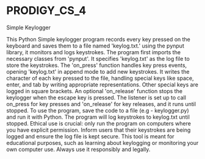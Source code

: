 # PRODIGY_CS_4
Simple Keylogger

This Python Simple keylogger program records every key pressed on the keyboard and saves them to a file named 'keylog.txt.' using the pynput library, it monitors and logs keystrokes. The program first imports the necessary classes from 'pynput'. It specifies 'keylog.txt' as the log file to store the keystrokes. The 'on_press' function handles key press events, opening 'keylog.txt' in append mode to add new keystrokes. It writes the character of each key pressed to the file, handling special keys like space, enter, and tab by writing appropriate representations. Other special keys are logged in square brackets. An optional 'on_release' function stops the keylogger when the escape key is pressed. The listener is set up to call on_press for key presses and 'on_release' for key releases, and it runs until stopped. To use the program, save the code to a file (e.g - keylogger.py) and run it with Python. The program will log keystrokes to keylog.txt until stopped. Ethical use is crucial: only run the program on computers where you have explicit permission. Inform users that their keystrokes are being logged and ensure the log file is kept secure. This tool is meant for educational purposes, such as learning about keylogging or monitoring your own computer use. Always use it responsibly and legally.
